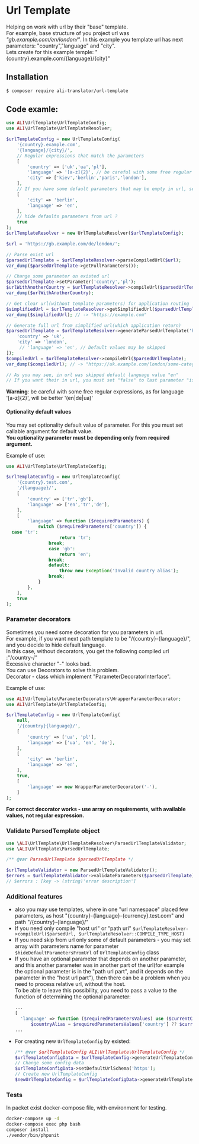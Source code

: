 # Url Template

Helping on work with url by their "base" template. <br>
For example, base structure of you project url was _"gb.example.com/en/london/"_.
In this example you template url has next parameters: "country","language" and "city".<br>
Lets create for this example temple: "{country}.example.com/{language}/{city}"<br>


## Installation

```bash
$ composer require ali-translator/url-template
```


## Code examle:
```php
use ALI\UrlTemplate\UrlTemplateConfig;
use ALI\UrlTemplate\UrlTemplateResolver;

$urlTemplateConfig = new UrlTemplateConfig(
    '{country}.example.com',
    '{language}/{city}/',
    // Regular expressions that match the parameters  
    [
        'country' => ['uk','ua','pl'],
        'language' => '[a-z]{2}', // be careful with some free regular expressions
        'city' => ['kiev','berlin','paris','london'],
    ],
    // If you have some default parameters that may be empty in url, set them here
    [
        'city' => 'berlin',
        'language' => 'en',
    ],
    // hide defaults parameters from url ?
    true
);
$urlTemplateResolver = new UrlTemplateResolver($urlTemplateConfig);

$url = 'https://gb.example.com/de/london/';

// Parse exist url
$parsedUrlTemplate = $urlTemplateResolver->parseCompiledUrl($url);
var_dump($parsedUrlTemplate->getFullParameters());

// Change some parameter on existed url
$parsedUrlTemplate->setParameter('country','pl');
$urlWithAnotherCountry = $urlTemplateResolver->compileUrl($parsedUrlTemplate);
var_dump($urlWithAnotherCountry);

// Get clear url(without template parameters) for application routing
$simplifiedUrl = $urlTemplateResolver->getSimplifiedUrl($parsedUrlTemplate);
var_dump($simplifiedUrl); // -> "https://example.com"

// Generate full url from simplified url(which application return)
$parsedUrlTemplate = $urlTemplateResolver->generateParsedUrlTemplate('https://example.com/some-category/item?sale=1',[
    'country' => 'uk',
    'city' => 'london',
     // 'language' => 'en', // Default values may be skipped
]);
$compiledUrl = $urlTemplateResolver->compileUrl($parsedUrlTemplate);
var_dump($compiledUrl); // -> "https://uk.example.com/london/some-category/item?sale=1"

// As you may see, in url was skipped default language value "en"
// If you want their in url, you must set "false" to last parameter "isHideDefaultParameters" on constructor of UrlTemplateConfig 
```

**Warning**: be careful with some free regular expressions, as for language '[a-z]{2}', will be better '(en|de|ua)'

#### Optionality default values
You may set optionality default value of parameter. For this you must set callable argument for default value.<br>
**You optionality parameter must be depending only from required argument.**<br>

Example of use:<br>

```php
use ALI\UrlTemplate\UrlTemplateConfig;

$urlTemplateConfig = new UrlTemplateConfig(
    '{country}.test.com',
    '/{language}/',
    [
        'country' => ['tr','gb'],
        'language' => ['en','tr','de'],
    ],
    [
        'language' => function ($requiredParameters) {
            switch ($requiredParameters['country']) {
  case 'tr':
                    return 'tr';
                break;
                case 'gb':
                    return 'en';
                break;
                default:
                    throw new Exception('Invalid country alias');
                break;
            }
        },
    ],
    true
);

``` 

### Parameter decorators
Sometimes you need some decoration for you parameters in url.<br>
For example, if you want next path template to be "/{country}-{language}/", and you decide to hide default language.<br> 
In this case, without decorators, you get the following compiled url :"/country-/"<br>
Excessive character "-" looks bad.<br>
You can use Decorators to solve this problem. <br>
Decorator - class which implement "ParameterDecoratorInterface".<br>

Example of use:
```php
use ALI\UrlTemplate\ParameterDecorators\WrapperParameterDecorator;
use ALI\UrlTemplate\UrlTemplateConfig;

$urlTemplateConfig = new UrlTemplateConfig(
    null,
    '/{country}{language}/',
    [
        'country' => ['ua', 'pl'],
        'language' => ['ua', 'en', 'de'],
    ],
    [
        'city' => 'berlin',
        'language' => 'en',
    ],
    true,
    [
        'language' => new WrapperParameterDecorator('-'),
    ]
);
```

**For correct decorator works - use array on requirements, with available values, not regular expression.<br>**

### Validate ParsedTemplate object
```php
use \ALI\UrlTemplate\UrlTemplateResolver\ParsedUrlTemplateValidator;
use \ALI\UrlTemplate\ParsedUrlTemplate;

/** @var ParsedUrlTemplate $parsedUrlTemplate */

$urlTemplateValidator = new ParsedUrlTemplateValidator();
$errors = $urlTemplateValidator->validateParameters($parsedUrlTemplate);
// $errors : [key -> (string)'error description']
```

### Additional features
* also you may use templates, where in one "url namespace" placed few parameters, as host "{country}-{language}-{currency}.test.com" and path "/{country}-{language}/"
* If you need only compile "host url" or "path url" ``` $urlTemplateResolver->compileUrl($parsedUrl, $urlTemplateResolver::COMPILE_TYPE_HOST) ```
* If you need skip from url only some of default parameters - you may set array with parameters name for parameter `$hideDefaultParametersFromUrl` of `UrlTemplateConfig` class
* If you have an optional parameter that depends on another parameter, and  this another parameter was in another part of the url(for example the optional parameter is in the "path url part", and it depends on the parameter in the "host url part"), then there can be a problem when you need to process relative url, without the host.<br>
  To be able to leave this possibility, you need to pass a value to the function of determining the optional parameter:<br>
    ```php
    ...
    [
      'language' => function ($requiredParametersValues) use ($currentCountryAlias) {
          $countryAlias = $requiredParametersValues['country'] ?? $currentCountryAlias;
    ...
    ```
* For creating new `UrlTemplateConfig` by existed:
    ```php
    /** @var $urlTemplateConfig ALI\UrlTemplate\UrlTemplateConfig */
    $urlTemplateConfigData = $urlTemplateConfig->generateUrlTemplateConfigData();
    // Change some config data
    $urlTemplateConfigData->setDefaultUrlSchema('https');
    // Create new UrlTemplateConfig
    $newUrlTemplateConfig = $urlTemplateConfigData->generateUrlTemplateConfig();
    ```

### Tests
In packet exist docker-compose file, with environment for testing.
```bash
docker-compose up -d
docker-compose exec php bash
composer install
./vendor/bin/phpunit
``` 
